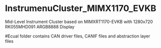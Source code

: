 # InstrumenuCluster_MIMX1170_EVKB
Mid-Level Instrument Cluster based on MIMXRT1170-EVKB with 1280x720 RK055MHD091 ARGB8888 Display

#Ecual folder
contains CAN driver files, CANIF files and abstraction layer files
